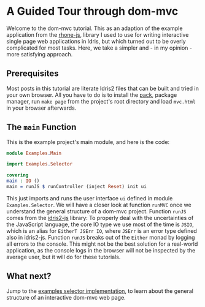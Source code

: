 # A Guided Tour through dom-mvc

Welcome to the dom-mvc tutorial. This as an adaption of the
example application from the
[rhone-js](https://github.com/stefan-hoeck/idris2-rhone-js),
library I used to use for writing interactive single page web
applications in Idris, but which turned out to be overly
complicated for most tasks. Here, we take a simpler and -
in my opinion - more satisfying approach.

## Prerequisites

Most posts in this tutorial are literate Idris2 files that
can be built and tried in your own browser. All you have to do
is to install the
[pack](https://github.com/stefan-hoeck/idris2-pack),
package manager, run `make page` from the project's root directory and
load `mvc.html` in your browser afterwards.

## The `main` Function

This is the example project's main module, and here is
the code:

```idris
module Examples.Main

import Examples.Selector

covering
main : IO ()
main = runJS $ runController (inject Reset) init ui
```

This just imports and runs the user interface `ui` defined in module
`Examples.Selector`. We will have a closer
look at function `runMVC` once we understand the general
structure of a dom-mvc project. Function `runJS` comes from
the [idris2-js](https://github.com/stefan-hoeck/idris2-dom/)
library: To properly deal with the uncertainties of the
JavaScript language, the core IO type we use most of the time
is `JSIO`, which is an alias for `EitherT JSErr IO`, where
`JSErr` is an error type defined also in idris2-js.
Function `runJS` breaks out of the `Either` monad by logging
all errors to the console. This might not be the best solution for a
real-world application, as the console logs in the browser
will not be inspected by the average user, but it will do
for these tutorials.

## What next?

Jump to the [examples selector implementation](Selector.md), to learn about the
general structure of an interactive dom-mvc web page.

<!-- vi: filetype=idris2:syntax=markdown
-->
